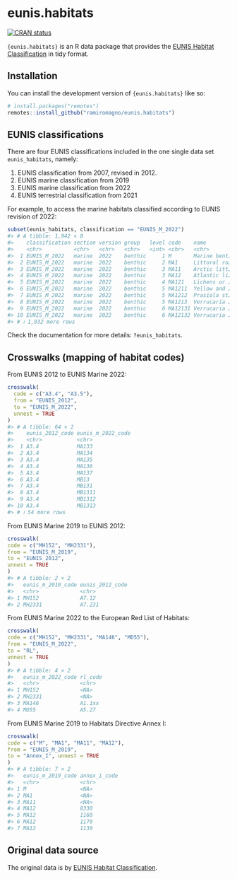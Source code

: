 
<!-- README.md is generated from README.Rmd. Please edit that file -->

# eunis.habitats

<!-- badges: start -->

[![CRAN
status](https://www.r-pkg.org/badges/version/eunis.habitats)](https://CRAN.R-project.org/package=eunis.habitats)
<!-- badges: end -->

`{eunis.habitats}` is an R data package that provides the [EUNIS Habitat
Classification](https://www.eea.europa.eu/data-and-maps/data/eunis-habitat-classification-1)
in tidy format.

## Installation

You can install the development version of `{eunis.habitats}` like so:

``` r
# install.packages("remotes")
remotes::install_github("ramiromagno/eunis.habitats")
```

## EUNIS classifications

There are four EUNIS classifications included in the one single data set
`eunis_habitats`, namely:

1.  EUNIS classification from 2007, revised in 2012.
2.  EUNIS marine classification from 2019
3.  EUNIS marine classification from 2022
4.  EUNIS terrestrial classification from 2021

For example, to access the marine habitats classified according to EUNIS
revision of 2022:

``` r
subset(eunis_habitats, classification == "EUNIS_M_2022")
#> # A tibble: 1,942 × 8
#>    classification section version group   level code    name         description
#>    <chr>          <chr>   <chr>   <chr>   <int> <chr>   <chr>        <chr>      
#>  1 EUNIS_M_2022   marine  2022    benthic     1 M       Marine bent… "Marine be…
#>  2 EUNIS_M_2022   marine  2022    benthic     2 MA1     Littoral ro… "Littoral …
#>  3 EUNIS_M_2022   marine  2022    benthic     3 MA11    Arctic litt… "Arctic li…
#>  4 EUNIS_M_2022   marine  2022    benthic     3 MA12    Atlantic li… "Atlantic …
#>  5 EUNIS_M_2022   marine  2022    benthic     4 MA121   Lichens or … "Lichen co…
#>  6 EUNIS_M_2022   marine  2022    benthic     5 MA1211  Yellow and … "Vertical …
#>  7 EUNIS_M_2022   marine  2022    benthic     5 MA1212  Prasiola st… "Exposed t…
#>  8 EUNIS_M_2022   marine  2022    benthic     5 MA1213  Verrucaria … "Bedrock o…
#>  9 EUNIS_M_2022   marine  2022    benthic     6 MA12131 Verrucaria … "The litto…
#> 10 EUNIS_M_2022   marine  2022    benthic     6 MA12132 Verrucaria … "Upper lit…
#> # ℹ 1,932 more rows
```

Check the documentation for more details: `?eunis_habitats`.

## Crosswalks (mapping of habitat codes)

From EUNIS 2012 to EUNIS Marine 2022:

``` r
crosswalk(
  code = c("A3.4", "A3.5"),
  from = "EUNIS_2012",
  to = "EUNIS_M_2022",
  unnest = TRUE
)
#> # A tibble: 64 × 2
#>    eunis_2012_code eunis_m_2022_code
#>    <chr>           <chr>            
#>  1 A3.4            MA133            
#>  2 A3.4            MA134            
#>  3 A3.4            MA135            
#>  4 A3.4            MA136            
#>  5 A3.4            MA137            
#>  6 A3.4            MB13             
#>  7 A3.4            MB131            
#>  8 A3.4            MB1311           
#>  9 A3.4            MB1312           
#> 10 A3.4            MB1313           
#> # ℹ 54 more rows
```

From EUNIS Marine 2019 to EUNIS 2012:

``` r
crosswalk(
code = c("MH152", "MH2331"),
from = "EUNIS_M_2019",
to = "EUNIS_2012",
unnest = TRUE
)
#> # A tibble: 2 × 2
#>   eunis_m_2019_code eunis_2012_code
#>   <chr>             <chr>          
#> 1 MH152             A7.12          
#> 2 MH2331            A7.231
```

From EUNIS Marine 2022 to the European Red List of Habitats:

``` r
crosswalk(
code = c("MH152", "MH2331", "MA146", "MD55"),
from = "EUNIS_M_2022",
to = "RL",
unnest = TRUE
)
#> # A tibble: 4 × 2
#>   eunis_m_2022_code rl_code
#>   <chr>             <chr>  
#> 1 MH152             <NA>   
#> 2 MH2331            <NA>   
#> 3 MA146             A1.1xx 
#> 4 MD55              A5.27
```

From EUNIS Marine 2019 to Habitats Directive Annex I:

``` r
crosswalk(
code = c("M", "MA1", "MA11", "MA12"),
from = "EUNIS_M_2019",
to = "Annex_I", unnest = TRUE
)
#> # A tibble: 7 × 2
#>   eunis_m_2019_code annex_i_code
#>   <chr>             <chr>       
#> 1 M                 <NA>        
#> 2 MA1               <NA>        
#> 3 MA11              <NA>        
#> 4 MA12              8330        
#> 5 MA12              1160        
#> 6 MA12              1170        
#> 7 MA12              1130
```

## Original data source

The original data is by [EUNIS Habitat
Classification](https://www.eea.europa.eu/data-and-maps/data/eunis-habitat-classification-1).
